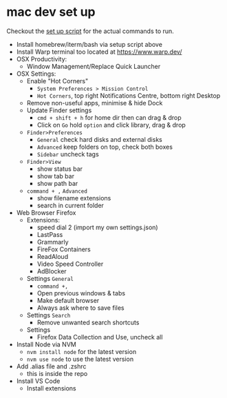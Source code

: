 # mac dev set up

Checkout the [set up script](setup-commands.sh) for the actual commands to run.

 - Install homebrew/iterm/bash via setup script above
 - Install Warp terminal too located at https://www.warp.dev/ 
 - OSX Productivity:
	 - Window Management/Replace Quick Launcher
 - OSX Settings:
	 - Enable "Hot Corners"
		 - `System Preferences > Mission Control`
		 - `Hot Corners`, top right Notifications Centre, bottom right Desktop
	 - Remove non-useful apps, minimise & hide Dock 
	 - Update Finder settings 
		 - `cmd + shift + h` for home dir then can drag & drop
		 - Click on `Go` hold `option` and click library, drag & drop
	 - `Finder>Preferences`
		 - `General` check hard disks and external disks
		 - `Advanced` keep folders on top, check both boxes
		 - `Sidebar` uncheck tags
	 - `Finder>View`
		 - show status bar
		 - show tab bar
		 - show path bar
	- `command + ,` `Advanced` 
		- show filename extensions
		- search in current folder
 - Web Browser Firefox
	 - Extensions:
		 - speed dial 2 (import my own settings.json)
		 - LastPass
		 - Grammarly
		 - FireFox Containers
		 - ReadAloud
		 - Video Speed Controller
		 - AdBlocker
	 - Settings `General`
		 - `command +,`
		 - Open previous windows & tabs
		 - Make default browser
		 - Always ask where to save files
	- Settings `Search`
		- Remove unwanted search shortcuts
	 - Settings
		 - Firefox Data Collection and Use, uncheck all
 - Install Node via NVM
	 - `nvm install node` for the latest version
	 - `nvm use node` to use the latest version
 - Add .alias file and .zshrc
 	 - this is inside the repo
 - Install VS Code
	 - Install extensions
